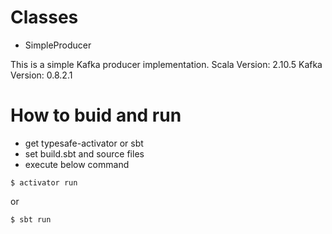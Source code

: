 # Classes

* SimpleProducer

This is a simple Kafka producer implementation.
Scala Version: 2.10.5
Kafka Version: 0.8.2.1

# How to buid and run

* get typesafe-activator or sbt
* set build.sbt and source files
* execute below command 

```
$ activator run
```
or

```
$ sbt run
```
